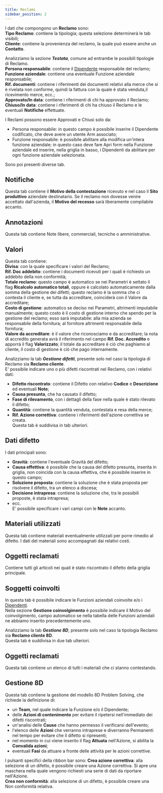 ```yaml
---
title: Reclami
sidebar_position: 2
---
```


I dati che compongono un **Reclamo** sono:     
**Tipo Reclamo**: contiene la tipologia; questa selezione determinerà le tab visibili;            
**Cliente**: contiene la provenienza del reclamo, la quale può essere anche un **Contatto**.

Analizziamo la sezione ***Testata***, comune ad entrambe le possibili tipologie di Reclamo.         
**Persona responsabile**: contiene il [Dipendente](/docs/project-management/registers/employee/new-employee) responsabile del reclamo;      
**Funzione aziendale**: contiene una eventuale Funzione aziendale responsabile;       
**Rif. documenti**: contiene i riferimenti dei documenti relativi alla merce che si è rivelata non conforme, quindi la fattura con la quale è stata venduta,il ricevimento merce, ecc.;     
**Approvato/In data**: contiene i riferimenti di chi ha approvato il Reclamo;
**Chiuso/In data**: contiene i riferimenti di chi ha chiuso il Reclamo e le eventuali **Notifiche** effettuate.        

I Reclami possono essere Approvati e Chiusi solo da:
- Persona responsabile: in questo campo è possibile inserire il Dipendente codificato, che deve avere un utente Arm associato;
- Funzione responsabile: è possibile abilitare alla modifica un'intera funzione aziendale; in questo caso deve fare Apri form nella Funzione aziendale ed inserire, nella griglia in basso, i Dipendenti da abilitare per ogni funzione aziendale selezionata.

Sono poi presenti diverse tab.

## Notifiche
Questa tab contiene il **Motivo della contestazione** ricevuto e nel caso il **Sito produttivo** aziendale destinatario.
Se il reclamo non dovesse venire accettato dall'azienda, il **Motivo del recesso** sarà liberamente compilabile accanto. 

## Annotazioni     
Questa tab contiene Note libere, commerciali, tecniche o amministrative.

## Valori   
Questa tab contiene:    
**Divisa**: con la quale specificare i valori del Reclamo;      
**Rif. Doc addebito**: contiene i documenti ricevuti per i quali è richiesto un addebito della non conformità;       
**Totale reclamo**: questo campo è automatico se nei Parametri è settato il flag **Ricalcolo automatico totali**, oppure è calcolato automaticamente dalla somma della gestione dei difetti; questo reclamo è la somma che ci contesta il cliente e, se tutta da accreditare, coinciderà con il Valore da accreditare;         
**Costo di gestione**: automatico se deciso nei Parametri, altrimenti imputabile manualmente; questo costo è il costo di gestione interno che spendo per la gestione del reclamo; esso sarà imputabile: alla mia azienda se responsabile della fornitura; al fornitore altrimenti responsabile della fornitura;       
**Valore da accreditare**: è il valore che riconosciamo e da accreditare; la nota di accredito generata avrà il riferimento nel campo **Rif. Doc. Accredito** e apporrà il flag **Valorizzato**; il totale da accreditare è ciò che paghiamo al cliente, il costo di gestione è ciò che pago internamente.            

Analizziamo la tab ***Gestione difetti***, presente solo nel caso la tipologia di Reclamo sia **Reclamo cliente**.    
E' possibile indicare uno o più difetti riscontrati nel Reclamo, con i relativi dati:     
- **Difetto riscontrato**: contiene il Difetto con relativo **Codice** e **Descrizione** ed eventuali **Note**;     
- **Causa presunta**, che ha causato il difetto;    
- **Fase di rilevamento**, con i dettagli della fase nella quale è stato rilevato il difetto;    
- **Quantità**: contiene la quantità venduta, contestata e resa della merce;     
- **Rif. Azione correttiva**: contiene i riferimenti dell'azione correttiva se creata.   
Questa tab è suddivisa in tab ulteriori.        

## Dati difetto     
I dati principali sono:      
- **Gravità**: contiene l'eventuale Gravità del difetto;    
- **Causa effettiva**: è possibile che la causa del difetto presunta, inserita in griglia, non coincida con la causa effettiva, che è possibile inserire in questo campo;      
- **Soluzione proposta**: contiene la soluzione che è stata proposta per risolvere il difetto, tra un elenco a discesa;     
- **Decisione intrapresa**: contiene la soluzione che, tra le possibili proposte, è stata intrapresa;
- ecc.     
E' possibile specificare i vari campi con le **Note** accanto.     

## Materiali utilizzati 
Questa tab contiene materiali eventualmente utilizzati per porre rimedio al difetto. I dati del materiali sono accompagnati dai relativi costi.

## Oggetti reclamati
Contiene tutti gli articoli nei quali è stato riscontrato il difetto della griglia principale.

## Soggetti coinvolti
In questa tab è possibile indicare le Funzioni aziendali coinvolte e/o i [Dipendenti](/docs/project-management/registers/employee/new-employee).     
Nella sezione **Gestione coinvolgimento** è possibile indicare il Motivo del coinvolgimento, campo automatico se nella tabella delle Funzioni aziendali ne abbiamo inserito precedentemente uno.   

Analizziamo la tab ***Gestione 8D***, presente solo nel caso la tipologia Reclamo sia **Reclamo cliente 8D**.    
Questa tab è suddivisa in due tab ulteriori.      

## Oggetti reclamati    
Questa tab contiene un elenco di tutti i materiali che ci stanno contestando.     

## Gestione 8D         
Questa tab contiene la gestione del modello 8D Problem Solving, che richiede la definizione di:     
- un **Team**, nel quale indicare la Funzione e/o il Dipendente;     
- delle **Azioni di contenimento** per evitare il ripetersi nell'immediato dei difetti riscontrati;     
- un'analisi delle **Cause** che hanno permesso il verificarsi dell'evento;     
- l'elenco delle **Azioni** che verranno intraprese e diverranno Permanenti nel tempo per evitare che il difetto si ripresenti;   
- nel momento in cui viene inserito il flag **Attuata** nell'Azione, si abilita la **Convalida azioni**;    
- eventuali **Fasi** da attuare a fronte delle attività per le azioni correttive.    


I pulsanti specifici della ribbon bar sono:
**Crea azione correttiva**: alla selezione di un difetto, è possibile creare una Azione correttiva. Si apre una maschera nella quale vengono richiesti una serie di dati da riportare nell'Azione.     
**Crea non conformità**: alla selezione di un difetto, è possibile creare una Non conformità relativa. 